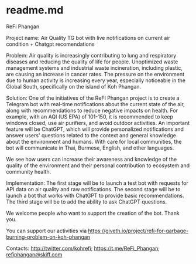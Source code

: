 # readme.md

ReFi Phangan

Project name: Air Quality TG bot with live notifications on current air condition + Chatgpt recomendations 

Problem: Air quality is increasingly contributing to lung and respiratory diseases and reducing the quality of life for people. Unoptimized waste management systems and industrial waste incineration, including plastic, are causing an increase in cancer rates. The pressure on the environment due to human activity is increasing every year, especially noticeable in the Global South, specifically on the island of Koh Phangan.

Solution: One of the initiatives of the ReFI Phangan project is to create a Telegram bot with real-time notifications about the current state of the air, along with recommendations to reduce negative impacts on health. For example, with an AQI (US EPA) of 101-150, it is recommended to keep windows closed, use air purifiers, and avoid outdoor activities. An important feature will be ChatGPT, which will provide personalized notifications and answer users' questions related to the context and general knowledge about the environment and humans. With care for local communities, the bot will communicate in Thai, Burmese, English, and other languages.

We see how users can increase their awareness and knowledge of the quality of the environment and their personal contribution to ecosystem and community health.

Implementation: The first stage will be to launch a test bot with requests for API data on air quality and raw notifications. The second stage will be to launch a bot that works with ChatGPT to provide basic recommendations. The third stage will be to add the ability to ask ChatGPT questions.

We welcome people who want to support the creation of the bot. Thank you.

You can support our activities via https://giveth.io/project/refi-for-garbage-burning-problem-on-koh-phangan

Contacts: http://twitter.com/kohrefi; https://t.me/ReFi_Phangan; refiphangan@skiff.com
